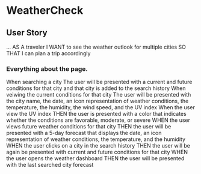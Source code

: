 # WeatherCheck

## User Story 
...
AS A traveler
I WANT to see the weather outlook for multiple cities
SO THAT I can plan a trip accordingly

### Everything about the page.
When searching a city
The user will be presented with a current and future conditions for that city and that city is added to the search history
When veiwing the current conditions for that city
The user will be presented with the city name, the date, an icon representation of weather conditions, the temperature, the humidity, the wind speed, and the UV index
When the user view the UV index
THEN the user is presented with a color that indicates whether the conditions are favorable, moderate, or severe
WHEN the user views future weather conditions for that city
THEN the user will be presented with a 5-day forecast that displays the date, an icon representation of weather conditions, the temperature, and the humidity
WHEN the user clicks on a city in the search history
THEN the user will be again be presented with current and future conditions for that city
WHEN the user opens the weather dashboard
THEN the user will be presented with the last searched city forecast

